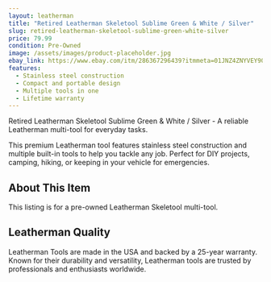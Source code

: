 ```yaml
---
layout: leatherman
title: "Retired Leatherman Skeletool Sublime Green & White / Silver"
slug: retired-leatherman-skeletool-sublime-green-white-silver
price: 79.99
condition: Pre-Owned
image: /assets/images/product-placeholder.jpg
ebay_link: https://www.ebay.com/itm/286367296439?itmmeta=01JNZ4ZNYVEY9098G3CGQX9NTE&hash=item42acd22bb7:g:DlUAAOSwtztnwKQE&itmprp=enc%3AAQAKAAAAwFkggFvd1GGDu0w3yXCmi1esH58LC7LSUxrnDhTWmqkLZYEI9jqLMdzw%2FB1aj9r8xv7CLAS1UcaocSW3XT1tBfghi8zMhlHLlBQv73ZB8eh0Kp19jcLo8mePvDDE2ly%2FbVuIkLXFL5QtywQgwPSLkz3M2LBWyOEBsjf9PZ9RMsEZ8NhDyMO%2FPITFM669sXPxkmlA3Nq5GBBcrX5l3BlJEe0QfKeQideJe6alt35Vw6Ef%2Fe2BNZ%2Bl7r8H7Ux05FRN4w%3D%3D%7Ctkp%3ABk9SR8Tf_uSvZQ
features:
  - Stainless steel construction
  - Compact and portable design
  - Multiple tools in one
  - Lifetime warranty
---
```


Retired Leatherman Skeletool Sublime Green & White / Silver - A reliable Leatherman multi-tool for everyday tasks.

This premium Leatherman tool features stainless steel construction and multiple built-in tools to help you tackle any job. Perfect for DIY projects, camping, hiking, or keeping in your vehicle for emergencies.

## About This Item

This listing is for a pre-owned Leatherman Skeletool multi-tool.

## Leatherman Quality

Leatherman Tools are made in the USA and backed by a 25-year warranty. Known for their durability and versatility, Leatherman tools are trusted by professionals and enthusiasts worldwide.

